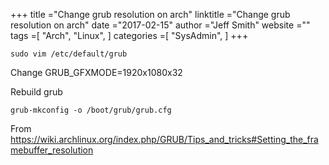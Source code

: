 +++ 
title ="Change grub resolution on arch" 
linktitle ="Change grub resolution on arch" 
date ="2017-02-15" 
author ="Jeff Smith"
website ="" 
tags =[ "Arch", "Linux",  ] 
categories =[ "SysAdmin",  ] 
+++ 

    sudo vim /etc/default/grub

Change GRUB_GFXMODE=1920x1080x32

Rebuild grub 

    grub-mkconfig -o /boot/grub/grub.cfg


From https://wiki.archlinux.org/index.php/GRUB/Tips_and_tricks#Setting_the_framebuffer_resolution 

